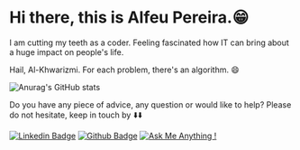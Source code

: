 # Hi there, this is Alfeu Pereira.:grin:

 I am cutting my teeth as a coder. Feeling fascinated how IT can bring about a huge impact on people's life.
 
 Hail, Al-Khwarizmi. For each problem, there's an algorithm. 😄

![Anurag's GitHub stats](https://github-readme-stats.vercel.app/api?username=alfeups&show_icons=true&theme=prussian)




Do you have any piece of advice, any question or would like to help?
Please do not hesitate, keep in touch by :arrow_down::arrow_down:

[![Linkedin Badge](https://img.shields.io/badge/-LinkedIn-blue?style=flat-square&logo=Linkedin&logoColor=white&link=https://www.linkedin.com/in/alfeups//)](https://www.linkedin.com/in/alfeups/)
[![Github Badge](https://img.shields.io/badge/-Github-000?style=flat-square&logo=Github&logoColor=white&link=https://github.com/alfeups)](https://github.com/alfeups)
[![Ask Me Anything !](https://img.shields.io/badge/Ask%20me-anything-1abc9c.svg)](https://www.linkedin.com/in/alfeups/)
